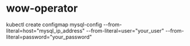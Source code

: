 # wow-operator

kubectl create configmap mysql-config --from-literal=host="mysql_ip_address" --from-literal=user="your_user" --from-literal=password="your_password"